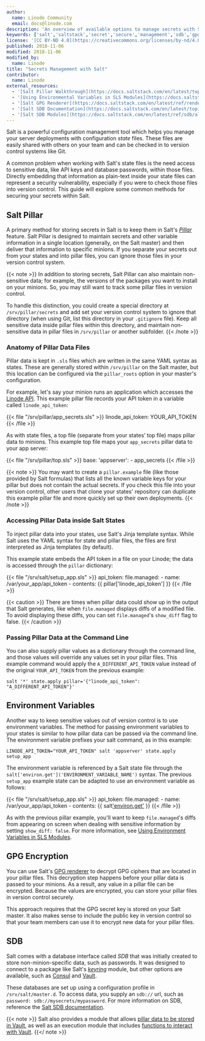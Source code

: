 ```yaml
---
author:
  name: Linode Community
  email: docs@linode.com
description: 'An overview of available options to manage secrets with SaltStack'
keywords: ['salt','saltstack','secret','secure','management','sdb','gpg','vault']
license: '[CC BY-ND 4.0](https://creativecommons.org/licenses/by-nd/4.0)'
published: 2018-11-06
modified: 2018-11-06
modified_by:
  name: Linode
title: "Secrets Management with Salt"
contributor:
  name: Linode
external_resources:
  - '[Salt Pillar Walkthrough](https://docs.saltstack.com/en/latest/topics/tutorials/pillar.html)'
  - '[Using Environmental Variables in SLS Modules](https://docs.saltstack.com/en/latest/topics/tutorials/states_pt3.html#using-environment-variables-in-sls-modules)'
  - '[Salt GPG Renderer](https://docs.saltstack.com/en/latest/ref/renderers/all/salt.renderers.gpg.html)'
  - '[Salt SDB Documentation](https://docs.saltstack.com/en/latest/topics/sdb/)'
  - '[Salt SDB Modules](https://docs.saltstack.com/en/latest/ref/sdb/all/index.html)'
---
```


Salt is a powerful configuration management tool which helps you manage your server deployments with configuration *state* files. These files are easily shared with others on your team and can be checked in to version control systems like Git.

A common problem when working with Salt's state files is the need access to sensitive data, like API keys and database passwords, within those files. Directly embedding that information as plain-text inside your state files can represent a security vulnerability, especially if you were to check those files into version control. This guide will explore some common methods for securing your secrets within Salt.

## Salt Pillar

A primary method for storing secrets in Salt is to keep them in Salt's [*Pillar*](https://docs.saltstack.com/en/latest/topics/pillar/) feature. Salt Pillar is designed to maintain secrets and other variable information in a single location (generally, on the Salt master) and then deliver that information to specific minions. If you separate your secrets out from your states and into pillar files, you can ignore those files in your version control system.

{{< note >}}
In addition to storing secrets, Salt Pillar can also maintain non-sensitive data; for example, the versions of the packages you want to install on your minions. So, you may still want to track some pillar files in version control.

To handle this distinction, you could create a special directory at `/srv/pillar/secrets` and add set your version control system to ignore that directory (when using Git, list this directory in your `.gitignore` file). Keep all sensitive data inside pillar files within this directory, and maintain non-sensitive data in pillar files in `/srv/pillar` or another subfolder.
{{< /note >}}

### Anatomy of Pillar Data Files

Pillar data is kept in `.sls` files which are written in the same YAML syntax as states. These are generally stored within `/srv/pillar` on the Salt master, but this location can be configured via the `pillar_roots` option in your master's configuration.

For example, let's say your minion runs an application which accesses the [Linode API](https://developers.linode.com/api/v4). This example pillar file records your API token in a variable called `linode_api_token`:

{{< file "/srv/pillar/app_secrets.sls" >}}
linode_api_token: YOUR_API_TOKEN
{{< /file >}}

As with state files, a top file (separate from your states’ top file) maps pillar data to minions. This example top file maps your `app_secrets` pillar data to your app server:

{{< file "/srv/pillar/top.sls" >}}
base:
  'appserver':
    - app_secrets
{{< /file >}}

{{< note >}}
You may want to create a `pillar.example` file (like those provided by Salt formulas) that lists all the known variable keys for your pillar but does not contain the actual secrets. If you check this file into your version control, other users that clone your states' repository can duplicate this example pillar file and more quickly set up their own deployments.
{{< /note >}}

### Accessing Pillar Data inside Salt States

To inject pillar data into your states, use Salt's Jinja template syntax. While Salt uses the YAML syntax for state and pillar files, the files are first interpreted as Jinja templates (by default).

This example state embeds the API token in a file on your Linode; the data is accessed through the `pillar` dictionary:

{{< file "/srv/salt/setup_app.sls" >}}
api_token:
  file.managed:
    - name: /var/your_app/api_token
    - contents: {{ pillar['linode_api_token'] }}
{{< /file >}}

{{< caution >}}
There are times when pillar data could show up in the output that Salt generates, like when `file.managed` displays diffs of a modified file. To avoid displaying these diffs, you can set `file.managed`'s `show_diff` flag to false.
{{< /caution >}}

### Passing Pillar Data at the Command Line

You can also supply pillar values as a dictionary through the command line, and those values will override any values set in your pillar files. This example command would apply the `A_DIFFERENT_API_TOKEN` value instead of the original `YOUR_API_TOKEN` from the previous example:

    salt '*' state.apply pillar='{"linode_api_token": "A_DIFFERENT_API_TOKEN"}'

## Environment Variables

Another way to keep sensitive values out of version control is to use environment variables. The method for passing environment variables to your states is similar to how pillar data can be passed via the command line. The environment variable prefixes your salt command, as in this example:

    LINODE_API_TOKEN="YOUR_API_TOKEN" salt 'appserver' state.apply setup_app

The environment variable is referenced by a Salt state file through the `salt['environ.get']('ENVIRONMENT_VARIABLE_NAME')` syntax. The previous `setup_app` example state can be adapted to use an environment variable as follows:

{{< file "/srv/salt/setup_app.sls" >}}
api_token:
  file.managed:
    - name: /var/your_app/api_token
    - contents: {{ salt['environ.get']('LINODE_API_TOKEN') }}
{{< /file >}}

As with the previous pillar example, you'll want to keep `file.managed`'s diffs from appearing on screen when dealing with sensitive information by setting `show_diff: false`. For more information, see [Using Environment Variables in SLS Modules](https://docs.saltstack.com/en/latest/topics/tutorials/states_pt3.html#using-environment-variables-in-sls-modules).

## GPG Encryption

You can use Salt's [GPG renderer](https://docs.saltstack.com/en/latest/ref/renderers/all/salt.renderers.gpg.html) to decrypt GPG ciphers that are located in your pillar files. This decryption step happens before your pillar data is passed to your minions. As a result, any value in a pillar file can be encrypted. Because the values are encrypted, you can store your pillar files in version control securely.

This approach requires that the GPG secret key is stored on your Salt master. It also makes sense to include the public key in version control so that your team members can use it to encrypt new data for your pillar files.

## SDB

Salt comes with a database interface called *SDB* that was initially created to store non-minion-specific data, such as passwords. It was designed to connect to a package like Salt's [*keyring*](https://docs.saltstack.com/en/latest/ref/sdb/all/salt.sdb.keyring_db.html) module, but other options are available, such as [Consul](https://docs.saltstack.com/en/latest/ref/sdb/all/salt.sdb.consul.html) and [Vault](https://docs.saltstack.com/en/latest/ref/sdb/all/salt.sdb.vault.html#module-salt.sdb.vault).

These databases are set up using a configuration profile in `/srv/salt/master.d`. To access data, you supply an `sdb://` url, such as `password: sdb://mysecrets/mypassword`. For more information on SDB, reference the [Salt SDB documentation](https://docs.saltstack.com/en/latest/topics/sdb/).

{{< note >}}
Salt also provides a module that allows [pillar data to be stored in Vault](https://docs.saltstack.com/en/latest/ref/pillar/all/salt.pillar.vault.html), as well as an execution module that includes [functions to interact with Vault](https://docs.saltstack.com/en/latest/ref/modules/all/salt.modules.vault.html#vault-setup).
{{</ note >}}
